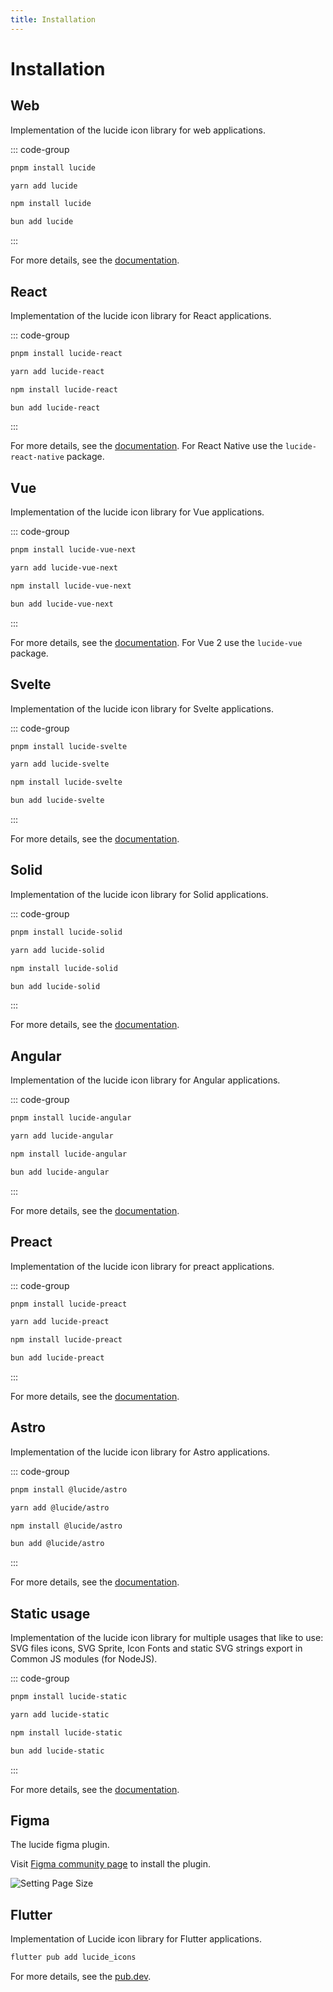 ```yaml
---
title: Installation
---
```


# Installation

## Web

Implementation of the lucide icon library for web applications.

::: code-group

```sh [pnpm]
pnpm install lucide
```

```sh [yarn]
yarn add lucide
```

```sh [npm]
npm install lucide
```

```sh [bun]
bun add lucide
```

:::

For more details, see the [documentation](packages/lucide.md).

## React

Implementation of the lucide icon library for React applications.

::: code-group

```sh [pnpm]
pnpm install lucide-react
```

```sh [yarn]
yarn add lucide-react
```

```sh [npm]
npm install lucide-react
```

```sh [bun]
bun add lucide-react
```

:::

For more details, see the [documentation](packages/lucide-react.md).
For React Native use the `lucide-react-native` package.

## Vue

Implementation of the lucide icon library for Vue applications.

::: code-group

```sh [pnpm]
pnpm install lucide-vue-next
```

```sh [yarn]
yarn add lucide-vue-next
```

```sh [npm]
npm install lucide-vue-next
```

```sh [bun]
bun add lucide-vue-next
```

:::

For more details, see the [documentation](packages/lucide-vue-next.md).
For Vue 2 use the `lucide-vue` package.

## Svelte

Implementation of the lucide icon library for Svelte applications.

::: code-group

```sh [pnpm]
pnpm install lucide-svelte
```

```sh [yarn]
yarn add lucide-svelte
```

```sh [npm]
npm install lucide-svelte
```

```sh [bun]
bun add lucide-svelte
```

:::

For more details, see the [documentation](packages/lucide-svelte.md).

## Solid

Implementation of the lucide icon library for Solid applications.

::: code-group

```sh [pnpm]
pnpm install lucide-solid
```

```sh [yarn]
yarn add lucide-solid
```

```sh [npm]
npm install lucide-solid
```

```sh [bun]
bun add lucide-solid
```

:::

For more details, see the [documentation](packages/lucide-solid.md).

## Angular

Implementation of the lucide icon library for Angular applications.

::: code-group

```sh [pnpm]
pnpm install lucide-angular
```

```sh [yarn]
yarn add lucide-angular
```

```sh [npm]
npm install lucide-angular
```

```sh [bun]
bun add lucide-angular
```

:::

For more details, see the [documentation](packages/lucide-angular.md).

## Preact

Implementation of the lucide icon library for preact applications.

::: code-group

```sh [pnpm]
pnpm install lucide-preact
```

```sh [yarn]
yarn add lucide-preact
```

```sh [npm]
npm install lucide-preact
```

```sh [bun]
bun add lucide-preact
```


:::

For more details, see the [documentation](packages/lucide-preact.md).

## Astro

Implementation of the lucide icon library for Astro applications.

::: code-group

```sh [pnpm]
pnpm install @lucide/astro
```

```sh [yarn]
yarn add @lucide/astro
```

```sh [npm]
npm install @lucide/astro
```

```sh [bun]
bun add @lucide/astro
```

:::

For more details, see the [documentation](packages/lucide-astro.md).

## Static usage

Implementation of the lucide icon library for multiple usages that like to use: SVG files icons, SVG Sprite, Icon Fonts and static SVG strings export in Common JS modules (for NodeJS).

::: code-group

```sh [pnpm]
pnpm install lucide-static
```

```sh [yarn]
yarn add lucide-static
```

```sh [npm]
npm install lucide-static
```

```sh [bun]
bun add lucide-static
```

:::

For more details, see the [documentation](packages/lucide-static.md).

## Figma

The lucide figma plugin.

Visit [Figma community page](https://www.figma.com/community/plugin/939567362549682242/Lucide-Icons) to install the plugin.

![Setting Page Size](https://www.figma.com/community/plugin/939567362549682242/thumbnail 'Figma Lucide Cover')

## Flutter

Implementation of Lucide icon library for Flutter applications.

```bash
flutter pub add lucide_icons
```

For more details, see the [pub.dev](https://pub.dev/packages/lucide_icons).
